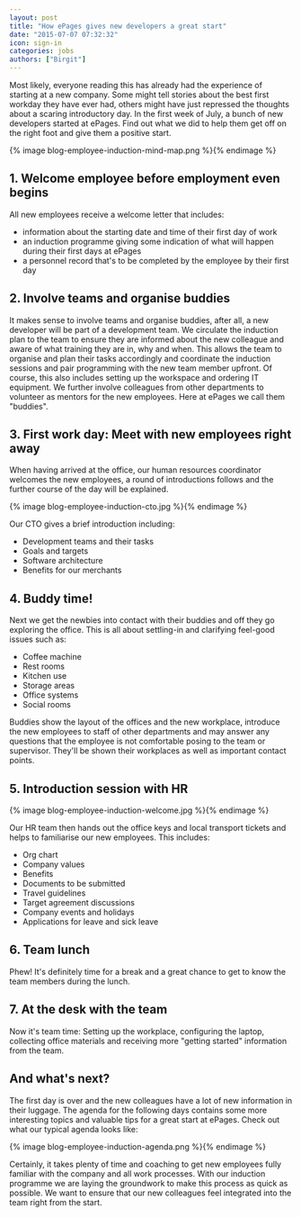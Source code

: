 ```yaml
---
layout: post
title: "How ePages gives new developers a great start"
date: "2015-07-07 07:32:32"
icon: sign-in
categories: jobs
authors: ["Birgit"]
---
```


Most likely, everyone reading this has already had the experience of starting at a new company.
Some might tell stories about the best first workday they have ever had, others might have just repressed the thoughts about a scaring introductory day.
In the first week of July, a bunch of new developers started at ePages.
Find out what we did to help them get off on the right foot and give them a positive start.

{% image blog-employee-induction-mind-map.png %}{% endimage %}

## 1. Welcome employee before employment even begins

All new employees receive a welcome letter that includes:

* information about the starting date and time of their first day of work
* an induction programme giving some indication of what will happen during their first days at ePages
* a personnel record that's to be completed by the employee by their first day

## 2. Involve teams and organise buddies

It makes sense to involve teams and organise buddies, after all, a new developer will be part of a development team.
We circulate the induction plan to the team to ensure they are informed about the new colleague and aware of what training they are in, why and when.
This allows the team to organise and plan their tasks accordingly and coordinate the induction sessions and pair programming with the new team member upfront.
Of course, this also includes setting up the workspace and ordering IT equipment.
We further involve colleagues from other departments to volunteer as mentors for the new employees.
Here at ePages we call them "buddies".

## 3. First work day: Meet with new employees right away

When having arrived at the office, our human resources coordinator welcomes the new employees, a round of introductions follows and the further course of the day will be explained.

{% image blog-employee-induction-cto.jpg %}{% endimage %}

Our CTO gives a brief introduction including:

* Development teams and their tasks
* Goals and targets
* Software architecture
* Benefits for our merchants

## 4. Buddy time!

Next we get the newbies into contact with their buddies and off they go exploring the office.
This is all about settling-in and clarifying feel-good issues such as:

* Coffee machine
* Rest rooms
* Kitchen use
* Storage areas
* Office systems
* Social rooms

Buddies show the layout of the offices and the new workplace, introduce the new employees to staff of other departments and may answer any questions that the employee is not comfortable posing to the team or supervisor.
They'll be shown their workplaces as well as important contact points.

## 5. Introduction session with HR

{% image blog-employee-induction-welcome.jpg %}{% endimage %}

Our HR team then hands out the office keys and local transport tickets and helps to familiarise our new employees.
This includes:

* Org chart
* Company values
* Benefits
* Documents to be submitted
* Travel guidelines
* Target agreement discussions
* Company events and holidays
* Applications for leave and sick leave

## 6. Team lunch

Phew! It's definitely time for a break and a great chance to get to know the team members during the lunch.

## 7. At the desk with the team

Now it's team time: Setting up the workplace, configuring the laptop, collecting office materials and receiving more "getting started" information from the team.

## And what's next?

The first day is over and the new colleagues have a lot of new information in their luggage.
The agenda for the following days contains some more interesting topics and valuable tips for a great start at ePages.
Check out what our typical agenda looks like:

{% image blog-employee-induction-agenda.png %}{% endimage %}

Certainly, it takes plenty of time and coaching to get new employees fully familiar with the company and all work processes.
With our induction programme we are laying the groundwork to make this process as quick as possible.
We want to ensure that our new colleagues feel integrated into the team right from the start.
